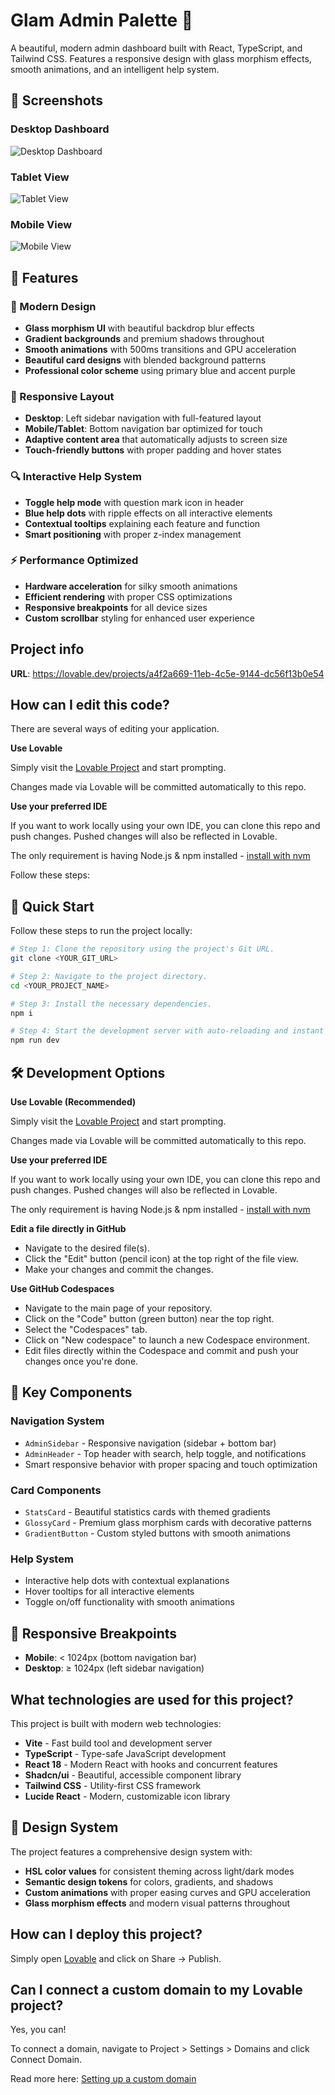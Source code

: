 # Glam Admin Palette 🎨

A beautiful, modern admin dashboard built with React, TypeScript, and Tailwind CSS. Features a responsive design with glass morphism effects, smooth animations, and an intelligent help system.

## 📸 Screenshots

### Desktop Dashboard
![Desktop Dashboard](https://github.com/user-attachments/assets/eb1548f8-0541-4db7-82b9-2ad6065e06c3)

### Tablet View
![Tablet View](https://github.com/user-attachments/assets/8b4a40f5-4694-4ec8-bfba-bc72bdd8c652)

### Mobile View
![Mobile View](https://github.com/user-attachments/assets/d3e42508-1a6e-45b1-afda-01e63c169c61)

## 🌟 Features

### 🎨 Modern Design
- **Glass morphism UI** with beautiful backdrop blur effects
- **Gradient backgrounds** and premium shadows throughout
- **Smooth animations** with 500ms transitions and GPU acceleration
- **Beautiful card designs** with blended background patterns
- **Professional color scheme** using primary blue and accent purple

### 📱 Responsive Layout
- **Desktop**: Left sidebar navigation with full-featured layout
- **Mobile/Tablet**: Bottom navigation bar optimized for touch
- **Adaptive content area** that automatically adjusts to screen size
- **Touch-friendly buttons** with proper padding and hover states

### 🔍 Interactive Help System
- **Toggle help mode** with question mark icon in header
- **Blue help dots** with ripple effects on all interactive elements
- **Contextual tooltips** explaining each feature and function
- **Smart positioning** with proper z-index management

### ⚡ Performance Optimized
- **Hardware acceleration** for silky smooth animations
- **Efficient rendering** with proper CSS optimizations
- **Responsive breakpoints** for all device sizes
- **Custom scrollbar** styling for enhanced user experience

## Project info

**URL**: https://lovable.dev/projects/a4f2a669-11eb-4c5e-9144-dc56f13b0e54

## How can I edit this code?

There are several ways of editing your application.

**Use Lovable**

Simply visit the [Lovable Project](https://lovable.dev/projects/a4f2a669-11eb-4c5e-9144-dc56f13b0e54) and start prompting.

Changes made via Lovable will be committed automatically to this repo.

**Use your preferred IDE**

If you want to work locally using your own IDE, you can clone this repo and push changes. Pushed changes will also be reflected in Lovable.

The only requirement is having Node.js & npm installed - [install with nvm](https://github.com/nvm-sh/nvm#installing-and-updating)

Follow these steps:

## 🚀 Quick Start

Follow these steps to run the project locally:

```sh
# Step 1: Clone the repository using the project's Git URL.
git clone <YOUR_GIT_URL>

# Step 2: Navigate to the project directory.
cd <YOUR_PROJECT_NAME>

# Step 3: Install the necessary dependencies.
npm i

# Step 4: Start the development server with auto-reloading and instant preview.
npm run dev
```

## 🛠️ Development Options

**Use Lovable (Recommended)**

Simply visit the [Lovable Project](https://lovable.dev/projects/a4f2a669-11eb-4c5e-9144-dc56f13b0e54) and start prompting.

Changes made via Lovable will be committed automatically to this repo.

**Use your preferred IDE**

If you want to work locally using your own IDE, you can clone this repo and push changes. Pushed changes will also be reflected in Lovable.

The only requirement is having Node.js & npm installed - [install with nvm](https://github.com/nvm-sh/nvm#installing-and-updating)

**Edit a file directly in GitHub**

- Navigate to the desired file(s).
- Click the "Edit" button (pencil icon) at the top right of the file view.
- Make your changes and commit the changes.

**Use GitHub Codespaces**

- Navigate to the main page of your repository.
- Click on the "Code" button (green button) near the top right.
- Select the "Codespaces" tab.
- Click on "New codespace" to launch a new Codespace environment.
- Edit files directly within the Codespace and commit and push your changes once you're done.

## 🎯 Key Components

### Navigation System
- `AdminSidebar` - Responsive navigation (sidebar + bottom bar)
- `AdminHeader` - Top header with search, help toggle, and notifications
- Smart responsive behavior with proper spacing and touch optimization

### Card Components
- `StatsCard` - Beautiful statistics cards with themed gradients
- `GlossyCard` - Premium glass morphism cards with decorative patterns
- `GradientButton` - Custom styled buttons with smooth animations

### Help System
- Interactive help dots with contextual explanations
- Hover tooltips for all interactive elements  
- Toggle on/off functionality with smooth animations

## 📱 Responsive Breakpoints

- **Mobile**: < 1024px (bottom navigation bar)
- **Desktop**: ≥ 1024px (left sidebar navigation)

## What technologies are used for this project?

This project is built with modern web technologies:

- **Vite** - Fast build tool and development server
- **TypeScript** - Type-safe JavaScript development
- **React 18** - Modern React with hooks and concurrent features
- **Shadcn/ui** - Beautiful, accessible component library
- **Tailwind CSS** - Utility-first CSS framework
- **Lucide React** - Modern, customizable icon library

## 🎨 Design System

The project features a comprehensive design system with:
- **HSL color values** for consistent theming across light/dark modes
- **Semantic design tokens** for colors, gradients, and shadows
- **Custom animations** with proper easing curves and GPU acceleration
- **Glass morphism effects** and modern visual patterns throughout

## How can I deploy this project?

Simply open [Lovable](https://lovable.dev/projects/a4f2a669-11eb-4c5e-9144-dc56f13b0e54) and click on Share -> Publish.

## Can I connect a custom domain to my Lovable project?

Yes, you can!

To connect a domain, navigate to Project > Settings > Domains and click Connect Domain.

Read more here: [Setting up a custom domain](https://docs.lovable.dev/tips-tricks/custom-domain#step-by-step-guide)
